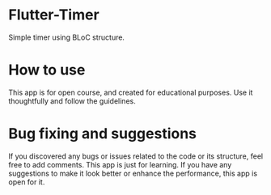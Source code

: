 # Flutter-Timer
Simple timer using BLoC structure.

# How to use 

This app is for open course, and created for educational purposes. Use it thoughtfully and follow the guidelines. 

# Bug fixing and suggestions 

If you discovered any bugs or issues related to the code or its structure, feel free to add comments. 
This app is just for learning. If you have any suggestions to make it look better or enhance the performance, this app is open for it. 




